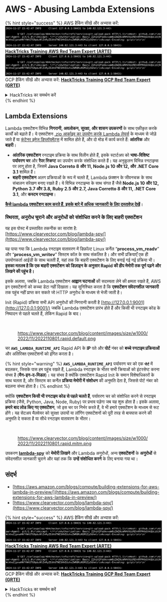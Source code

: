 # AWS - Abusing Lambda Extensions

{% hint style="success" %}
AWS हैकिंग सीखें और अभ्यास करें:<img src="../../../../.gitbook/assets/image (1).png" alt="" data-size="line">[**HackTricks Training AWS Red Team Expert (ARTE)**](https://training.hacktricks.xyz/courses/arte)<img src="../../../../.gitbook/assets/image (1).png" alt="" data-size="line">\
GCP हैकिंग सीखें और अभ्यास करें: <img src="../../../../.gitbook/assets/image (2).png" alt="" data-size="line">[**HackTricks Training GCP Red Team Expert (GRTE)**<img src="../../../../.gitbook/assets/image (2).png" alt="" data-size="line">](https://training.hacktricks.xyz/courses/grte)

<details>

<summary>HackTricks का समर्थन करें</summary>

* [**सदस्यता योजनाएँ**](https://github.com/sponsors/carlospolop) देखें!
* **हमारे साथ जुड़ें** 💬 [**Discord समूह**](https://discord.gg/hRep4RUj7f) या [**telegram समूह**](https://t.me/peass) या **हमें** **Twitter** 🐦 [**@hacktricks\_live**](https://twitter.com/hacktricks\_live)** पर फॉलो करें।**
* **हैकिंग ट्रिक्स साझा करें और** [**HackTricks**](https://github.com/carlospolop/hacktricks) और [**HackTricks Cloud**](https://github.com/carlospolop/hacktricks-cloud) गिटहब रिपोजिटरी में PR सबमिट करें।

</details>
{% endhint %}

## Lambda Extensions

Lambda एक्सटेंशन विभिन्न **निगरानी, अवलोकन, सुरक्षा, और शासन उपकरणों** के साथ एकीकृत करके कार्यों को बढ़ाते हैं। ये एक्सटेंशन [.zip आर्काइव का उपयोग करके Lambda लेयर्स](https://docs.aws.amazon.com/lambda/latest/dg/configuration-layers.html) के माध्यम से जोड़े जाते हैं या [कंटेनर इमेज डिप्लॉयमेंट्स](https://aws.amazon.com/blogs/compute/working-with-lambda-layers-and-extensions-in-container-images/) में शामिल होते हैं, और दो मोड में कार्य करते हैं: **आंतरिक** और **बाहरी**।

* **आंतरिक एक्सटेंशन** रनटाइम प्रक्रिया के साथ विलीन होते हैं, इसके स्टार्टअप को **भाषा-विशिष्ट पर्यावरण चर** और **रैपर स्क्रिप्ट** का उपयोग करके संशोधित करते हैं। यह अनुकूलन विभिन्न रनटाइम्स पर लागू होता है, जिसमें **Java Correto 8 और 11, Node.js 10 और 12, और .NET Core 3.1** शामिल हैं।
* **बाहरी एक्सटेंशन** अलग प्रक्रियाओं के रूप में चलते हैं, Lambda फ़ंक्शन के जीवनचक्र के साथ संचालन संरेखण बनाए रखते हैं। ये विभिन्न रनटाइम्स के साथ संगत हैं जैसे **Node.js 10 और 12, Python 3.7 और 3.8, Ruby 2.5 और 2.7, Java Corretto 8 और 11, .NET Core 3.1**, और **कस्टम रनटाइम्स**।

[**कैसे lambda एक्सटेंशन काम करते हैं, इसके बारे में अधिक जानकारी के लिए दस्तावेज़ देखें**](https://docs.aws.amazon.com/lambda/latest/dg/runtimes-extensions-api.html)।

### स्थिरता, अनुरोध चुराने और अनुरोधों को संशोधित करने के लिए बाहरी एक्सटेंशन

यह इस पोस्ट में प्रस्तावित तकनीक का सारांश है: [https://www.clearvector.com/blog/lambda-spy/](https://www.clearvector.com/blog/lambda-spy/)

यह पाया गया कि Lambda रनटाइम वातावरण में डिफ़ॉल्ट Linux कर्नेल “**process\_vm\_readv**” और “**process\_vm\_writev**” सिस्टम कॉल के साथ संकलित है। और सभी प्रक्रियाएँ एक ही उपयोगकर्ता आईडी के साथ चलती हैं, यहां तक कि बाहरी एक्सटेंशन के लिए बनाई गई नई प्रक्रिया भी। **इसका मतलब है कि एक बाहरी एक्सटेंशन को डिज़ाइन के अनुसार Rapid की हीप मेमोरी तक पूर्ण पढ़ने और लिखने की पहुंच है।**

इसके अलावा, जबकि Lambda एक्सटेंशन **आह्वान घटनाओं** की सदस्यता लेने की क्षमता रखते हैं, AWS इन एक्सटेंशनों को कच्चा डेटा नहीं दिखाता। यह सुनिश्चित करता है कि **एक्सटेंशन संवेदनशील जानकारी** तक पहुंच नहीं प्राप्त कर सकते जो HTTP अनुरोध के माध्यम से भेजी जाती है।

Init (Rapid) प्रक्रिया सभी API अनुरोधों की निगरानी करती है [http://127.0.0.1:9001](http://127.0.0.1:9001/) जबकि Lambda एक्सटेंशन प्रारंभ होते हैं और किसी भी रनटाइम कोड के निष्पादन से पहले चलते हैं, लेकिन Rapid के बाद।

<figure><img src="../../../../.gitbook/assets/image (254).png" alt=""><figcaption><p><a href="https://www.clearvector.com/blog/content/images/size/w1000/2022/11/2022110801.rapid.default.png">https://www.clearvector.com/blog/content/images/size/w1000/2022/11/2022110801.rapid.default.png</a></p></figcaption></figure>

चर **`AWS_LAMBDA_RUNTIME_API`** Rapid API के **IP** पते और **पोर्ट** नंबर को **बच्चे रनटाइम प्रक्रियाओं** और अतिरिक्त एक्सटेंशनों को इंगित करता है।

{% hint style="warning" %}
**`AWS_LAMBDA_RUNTIME_API`** पर्यावरण चर को एक **`पोर्ट`** में बदलकर, जिसके पास हम पहुंच रखते हैं, Lambda रनटाइम के भीतर सभी क्रियाओं को इंटरसेप्ट करना संभव है (**मैन-इन-द-मिडल**)। यह संभव है क्योंकि एक्सटेंशन Rapid Init के समान विशेषाधिकारों के साथ चलता है, और सिस्टम का कर्नेल **प्रक्रिया मेमोरी में संशोधन** की अनुमति देता है, जिससे पोर्ट नंबर को बदलना संभव होता है।
{% endhint %}

क्योंकि **एक्सटेंशन किसी भी रनटाइम कोड से पहले चलते हैं**, पर्यावरण चर को संशोधित करने से रनटाइम प्रक्रिया (जैसे, Python, Java, Node, Ruby) पर प्रभाव पड़ेगा जब यह शुरू होता है। इसके अलावा, **हमारे बाद लोड किए गए एक्सटेंशन**, जो इस चर पर निर्भर करते हैं, वे भी हमारे एक्सटेंशन के माध्यम से रूट होंगे। यह सेटअप मैलवेयर को सुरक्षा उपायों या लॉगिंग एक्सटेंशनों को पूरी तरह से बायपास करने की अनुमति दे सकता है या सीधे रनटाइम वातावरण के भीतर।

<figure><img src="../../../../.gitbook/assets/image (267).png" alt=""><figcaption><p><a href="https://www.clearvector.com/blog/content/images/size/w1000/2022/11/2022110801.rapid.mitm.png">https://www.clearvector.com/blog/content/images/size/w1000/2022/11/2022110801.rapid.mitm.png</a></p></figcaption></figure>

उपकरण [**lambda-spy**](https://github.com/clearvector/lambda-spy) को **मेमोरी लिखने** और Lambda अनुरोधों, अन्य **एक्सटेंशनों** के **अनुरोधों** से संवेदनशील जानकारी चुराने और यहां तक कि **उन्हें संशोधित करने** के लिए बनाया गया था।

## संदर्भ

* [https://aws.amazon.com/blogs/compute/building-extensions-for-aws-lambda-in-preview/](https://aws.amazon.com/blogs/compute/building-extensions-for-aws-lambda-in-preview/)
* [https://www.clearvector.com/blog/lambda-spy/](https://www.clearvector.com/blog/lambda-spy/)

{% hint style="success" %}
AWS हैकिंग सीखें और अभ्यास करें:<img src="../../../../.gitbook/assets/image (1).png" alt="" data-size="line">[**HackTricks Training AWS Red Team Expert (ARTE)**](https://training.hacktricks.xyz/courses/arte)<img src="../../../../.gitbook/assets/image (1).png" alt="" data-size="line">\
GCP हैकिंग सीखें और अभ्यास करें: <img src="../../../../.gitbook/assets/image (2).png" alt="" data-size="line">[**HackTricks Training GCP Red Team Expert (GRTE)**<img src="../../../../.gitbook/assets/image (2).png" alt="" data-size="line">](https://training.hacktricks.xyz/courses/grte)

<details>

<summary>HackTricks का समर्थन करें</summary>

* [**सदस्यता योजनाएँ**](https://github.com/sponsors/carlospolop) देखें!
* **हमारे साथ जुड़ें** 💬 [**Discord समूह**](https://discord.gg/hRep4RUj7f) या [**telegram समूह**](https://t.me/peass) या **हमें** **Twitter** 🐦 [**@hacktricks\_live**](https://twitter.com/hacktricks\_live)** पर फॉलो करें।**
* **हैकिंग ट्रिक्स साझा करें और** [**HackTricks**](https://github.com/carlospolop/hacktricks) और [**HackTricks Cloud**](https://github.com/carlospolop/hacktricks-cloud) गिटहब रिपोजिटरी में PR सबमिट करें।

</details>
{% endhint %}
